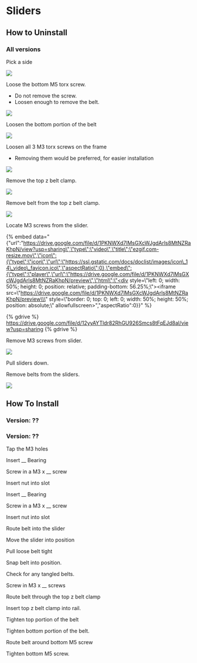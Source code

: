 # Sliders

## How to Uninstall

### All versions

Pick a side

![](../../.gitbook/assets/image-edits%20%281%29.png)

Loose the bottom M5 torx screw.

* Do not remove the screw.
* Loosen enough to remove the belt.

![](../../.gitbook/assets/image-edits-1.png)

Loosen the bottom portion of the belt

![](../../.gitbook/assets/image-edits-7.png)

Loosen all 3 M3 torx screws on the frame

* Removing them would be preferred, for easier installation

![](../../.gitbook/assets/image-edits-2.png)

Remove the top z belt clamp.

![](../../.gitbook/assets/image-edits-3.png)

Remove belt from the top z belt clamp.

![](../../.gitbook/assets/image-edits-4.png)

Locate M3 screws from the slider.

{% embed data="{\"url\":\"https://drive.google.com/file/d/1PKNWXd7lMsGXcWJgdArls8MtNZRaKhpN/view?usp=sharing\",\"type\":\"video\",\"title\":\"ezgif.com-resize.mov\",\"icon\":{\"type\":\"icon\",\"url\":\"https://ssl.gstatic.com/docs/doclist/images/icon\_14\_video\_favicon.ico\",\"aspectRatio\":0},\"embed\":{\"type\":\"player\",\"url\":\"https://drive.google.com/file/d/1PKNWXd7lMsGXcWJgdArls8MtNZRaKhpN/preview\",\"html\":\"<div style=\\\"left: 0; width: 50%; height: 0; position: relative; padding-bottom: 56.25%;\\\"><iframe src=\\\"https://drive.google.com/file/d/1PKNWXd7lMsGXcWJgdArls8MtNZRaKhpN/preview\\\" style=\\\"border: 0; top: 0; left: 0; width: 50%; height: 50%; position: absolute;\\\" allowfullscreen></iframe></div>\",\"aspectRatio\":0}}" %}

{% gdrive %} https://drive.google.com/file/d/12yyAYTldr82RhGU926Smcs8tFqEJd8al/view?usp=sharing {% gdrive %}

Remove M3 screws from slider.

![](../../.gitbook/assets/image-edits-5.png)

Pull sliders down.



Remove belts from the sliders.

![](../../.gitbook/assets/image-edits-6.png)

## How To Install

### Version: ??

### Version: ??

Tap the M3 holes

Insert \_\_ Bearing

Screw in a M3 x \_\_ screw

Insert nut into slot

Insert \_\_ Bearing

Screw in a M3 x \_\_ screw

Insert nut into slot

Route belt into the slider

Move the slider into position

Pull loose belt tight

Snap belt into position.

Check for any tangled belts.

Screw in M3 x \_\_ screws

Route belt through the top z belt clamp

Insert top z belt clamp into rail.

Tighten top portion of the belt

Tighten bottom portion of the belt.

Route belt around bottom M5 screw

Tighten bottom M5 screw.





